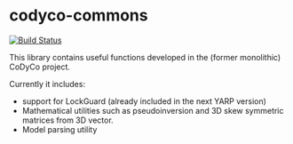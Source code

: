 codyco-commons
==============
[![Build Status](https://travis-ci.org/robotology-playground/codyco-commons.svg?branch=master)](https://travis-ci.org/robotology-playground/codyco-commons)

This library contains useful functions developed in the (former monolithic) CoDyCo project.

Currently it includes:
* support for LockGuard (already included in the next YARP version)
* Mathematical utilities such as pseudoinversion and 3D skew symmetric matrices from 3D vector.
* Model parsing utility
